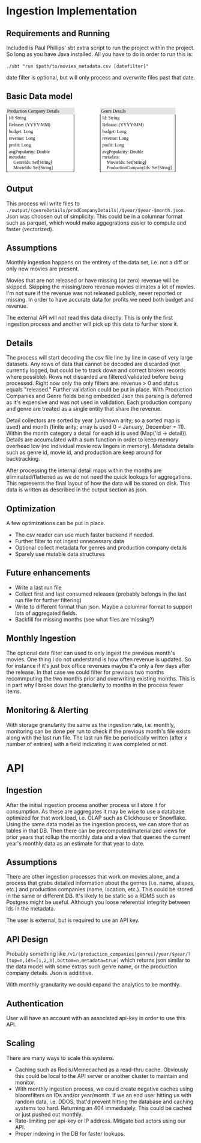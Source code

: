 # Ingestion Implementation

## Requirements and Running

Included is Paul Phillips' sbt extra script to run the project within the project. So long as you have Java installed. All you have to do in order to run this is: 

`./sbt "run $path/to/movies_metadata.csv [datefilter]"`

date filter is optional, but will only process and overwrite files past that date.

## Basic Data model
![Date Model](./images/guild_datamodel.png)

## Output

This process will write files to `./output/(genreDetails/prodCompanyDetails)/$year/$year-$month.json`. Json was choosen out of simplicity. This could be in a columnar format such as parquet, which would make aggegrations easier to compute and faster (vectorized).

## Assumptions
Monthly ingestion happens on the entirety of the data set, i.e. not a diff or only new movies are present.

Movies that are not released or have missing (or zero) revenue will be skipped. Skipping the missing/zero revenue movies elimates a lot of movies. I'm not sure if the revenue was not released publicly, never reported or missing. In order to have accurate data for profits we need both budget and revenue.

The external API will not read this data directly. This is only the first ingestion process and another will pick up this data to further store it.

## Details

The process will start decoding the csv file line by line in case of very large datasets. Any rows of data that cannot be decoded are discarded (not currently logged, but could be to track down and correct broken records where possible). Rows not discarded are filtered/validated before being processed. Right now only the only filters are: revenue > 0 and status equals "released." Further validation could be put in place. With Production Companies and Genre fields being embedded Json this parsing is deferred as it's expensive and was not used in validation. Each production company and genre are treated as a single entity that share the revenue.

Detail collectors are sorted by year (unknown arity; so a sorted map is used) and month (finite arity; array is used 0 = January, December = 11). Within the month category a detail for each id is used (Map('id -> detail)). Details are accumulated with a sum function in order to keep memory overhead low (no individual movie row lingers in memory). Metadata details such as genre id, movie id, and production are keep around for backtracking.

After processing the internal detail maps within the months are eliminated/flattened as we do not need the quick lookups for aggregations. This represents the final layout of how the data will be stored on disk. This data is written as described in the output section as json.

## Optimization
A few optimizations can be put in place. 
- The csv reader can use much faster backend if needed. 
- Further filter to not ingest unnecessary data
- Optional collect metadata for genres and production company details
- Sparely use mutable data structures

## Future enhancements
- Write a last run file
- Collect first and last consumed releases (probably belongs in the last run file for further filtering)
- Write to different format than json. Maybe a columnar format to support lots of aggregated fields.
- Backfill for missing months (see what files are missing?)

## Monthly Ingestion 
The optional date filter can used to only ingest the previous month's movies. One thing I do not understand is how often revenue is updated. So for instance if it's just box office revenues maybe it's only a few days after the release. In that case we could filter for previous two months recommputing the two months prior and overwriting existing months. This is in part why I broke down the granularity to months in the process fewer items.

## Monitoring & Alerting
With storage granularity the same as the ingestion rate, i.e. monthly, monitoring can be done per run to check if the previous month's file exists along with the last run file. The last run file be periodically written (after x number of entries) with a field indicating it was completed or not. 

# API

## Ingestion

After the initial ingestion process another process will store it for consumption. As these are aggregates it may be wise to use a database optimized for that work load, i.e. OLAP such as Clickhouse or Snowflake. Using the same data model as the ingestion process, we can store that as tables in that DB. Then there can be precomputed/materialized views for prior years that rollup the monthly data and a view that queries the current year's monthly data as an estimate for that year to date.

## Assumptions
There are other ingestion processes that work on movies alone, and a process that grabs detailed information about the genres (i.e. name, aliases, etc.) and production companies (name, location, etc.). This could be stored in the same or different DB. It's likely to be static so a RDMS such as Postgres might be useful. Although you loose referential integrity between Ids in the metadata.

The user is external, but is required to use an API key.

## API Design

Probably something like `/v1/(production_companies|genres)/year/$year/?[top=n,ids=[1,2,3],buttom=n,metadata=true]` which returns json similar to the data model with some extras such genre name, or the production company details. Json is addititive.

With monthly granularity we could expand the analytics to be monthly.

## Authentication
User will have an account with an associated api-key in order to use this API.

## Scaling
There are many ways to scale this systems.
- Caching such as Redis/Memecached as a read-thru cache. Obviously this could be local to the API server or another cluster to maintain and monitor.
- With monthly ingestion process, we could create negative caches using bloomfilters on IDs and/or year/month. If we an end user hitting us with random data, i.e. DDOS, that'd prevent hitting the database and caching systems too hard. Returning an 404 immediately. This could be cached or just pushed out monthly.
- Rate-limiting per api-key or IP address. Mitigate bad actors using our API.
- Proper indexing in the DB for faster lookups.
